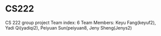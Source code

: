 # CS222
CS 222 group project 
Team index: 6
Team Members: Keyu Fang(keyuf2), Yadi Qi(yadiqi2), Peiyuan Sun(peiyuan8, Jeny Sheng(Jenys2)
